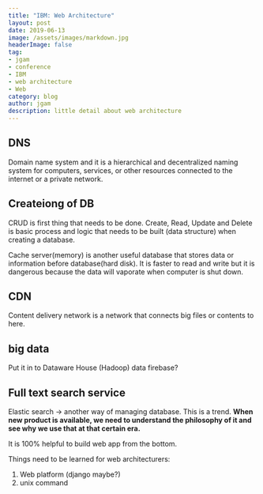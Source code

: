```yaml
---
title: "IBM: Web Architecture"
layout: post
date: 2019-06-13
image: /assets/images/markdown.jpg
headerImage: false
tag:
- jgam
- conference
- IBM
- web architecture
- Web
category: blog
author: jgam
description: little detail about web architecture
---
```


## DNS

Domain name system and it is a hierarchical and decentralized naming system for computers, services, or other resources connected to the internet or a private network.

## Createiong of DB

CRUD is first thing that needs to be done. Create, Read, Update and Delete is basic process and logic that needs to be built (data structure) when creating a database.

Cache server(memory) is another useful database that stores data or information before database(hard disk). It is faster to read and write but it is dangerous because the data will vaporate when computer is shut down.

## CDN

Content delivery network is a network that connects big files or contents to here.

## big data

Put it in to Dataware House (Hadoop) data firebase?

## Full text search service

Elastic search -> another way of managing database. This is a trend. **When new product is available, we need to understand the philosophy of it and see why we use that at that certain era.**

It is 100% helpful to build web app from the bottom.

Things need to be learned for web architecturers:
1. Web platform (django maybe?)
2. unix command



